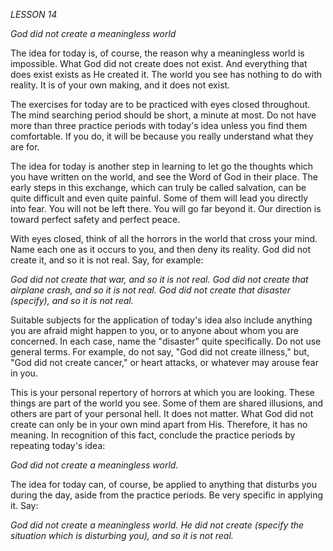 *LESSON 14*

*God did not create a meaningless world*

The idea for today is, of course, the reason why a meaningless world is impossible. What God did not create does not exist. And everything that does exist exists as He created it. The world you see has nothing to do with reality. It is of your own making, and it does not exist.

The exercises for today are to be practiced with eyes closed throughout. The mind searching period should be short, a minute at most. Do not have more than three practice periods with today's idea unless you find them comfortable. If you do, it will be because you really understand what they are for.

The idea for today is another step in learning to let go the thoughts which you have written on the world, and see the Word of God in their place. The early steps in this exchange, which can truly be called salvation, can be quite difficult and even quite painful. Some of them will lead you directly into fear. You will not be left there. You will go far beyond it. Our direction is toward perfect safety and perfect peace.

With eyes closed, think of all the horrors in the world that cross your mind. Name each one as it occurs to you, and then deny its reality. God did not create it, and so it is not real. Say, for example:

_God did not create that war, and so it is not real._
_God did not create that airplane crash, and so it is not real._
_God did not create that disaster (specify), and so it is not real._

Suitable subjects for the application of today's idea also include anything you are afraid might happen to you, or to anyone about whom you are concerned. In each case, name the "disaster" quite specifically. Do not use general terms. For example, do not say, "God did not create illness," but, "God did not create cancer," or heart attacks, or whatever may arouse fear in you.

This is your personal repertory of horrors at which you are looking. These things are part of the world you see. Some of them are shared illusions, and others are part of your personal hell. It does not matter. What God did not create can only be in your own mind apart from His. Therefore, it has no meaning. In recognition of this fact, conclude the practice periods by repeating today's idea:

_God did not create a meaningless world._

The idea for today can, of course, be applied to anything that disturbs you during the day, aside from the practice periods. Be very specific in applying it. Say:

_God did not create a meaningless world. He did not create (specify the situation which is disturbing you), and so it is not real._